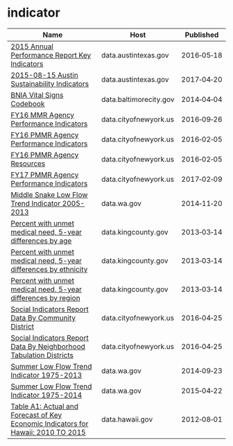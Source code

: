 # indicator

Name | Host | Published
---- | ---- | ---------
[2015 Annual Performance Report Key Indicators](../datasets/dgbw-ce4x.md) | data.austintexas.gov | 2016&#x2011;05&#x2011;18
[2015-08-15 Austin Sustainability Indicators](../datasets/c7z7-zp6h.md) | data.austintexas.gov | 2017&#x2011;04&#x2011;20
[BNIA Vital Signs Codebook](../datasets/ryvy-9zw6.md) | data.baltimorecity.gov | 2014&#x2011;04&#x2011;04
[FY16 MMR Agency Performance Indicators](../datasets/8jfz-tjny.md) | data.cityofnewyork.us | 2016&#x2011;09&#x2011;26
[FY16 PMMR Agency Performance Indicators](../datasets/q5za-zqz7.md) | data.cityofnewyork.us | 2016&#x2011;02&#x2011;05
[FY16 PMMR Agency Resources](../datasets/7ceq-6nwu.md) | data.cityofnewyork.us | 2016&#x2011;02&#x2011;05
[FY17 PMMR Agency Performance Indicators](../datasets/him9-7gri.md) | data.cityofnewyork.us | 2017&#x2011;02&#x2011;09
[Middle Snake Low Flow Trend Indicator 2005-2013](../datasets/g8kr-9vgm.md) | data.wa.gov | 2014&#x2011;11&#x2011;20
[Percent with unmet medical need, 5-year differences by age](../datasets/fupa-q885.md) | data.kingcounty.gov | 2013&#x2011;03&#x2011;14
[Percent with unmet medical need, 5-year differences by ethnicity](../datasets/jgg3-zkyf.md) | data.kingcounty.gov | 2013&#x2011;03&#x2011;14
[Percent with unmet medical need, 5-year differences by region](../datasets/k6xi-7wup.md) | data.kingcounty.gov | 2013&#x2011;03&#x2011;14
[Social Indicators Report Data By Community District](../datasets/nvqd-aa32.md) | data.cityofnewyork.us | 2016&#x2011;04&#x2011;25
[Social Indicators Report Data By Neighborhood Tabulation Districts](../datasets/ic2k-etms.md) | data.cityofnewyork.us | 2016&#x2011;04&#x2011;25
[Summer Low Flow Trend Indicator 1975-2013](../datasets/hdw4-yhs4.md) | data.wa.gov | 2014&#x2011;09&#x2011;23
[Summer Low Flow Trend Indicator 1975-2014](../datasets/6i3q-gfgy.md) | data.wa.gov | 2015&#x2011;04&#x2011;22
[Table A1: Actual and Forecast of Key Economic Indicators for Hawaii: 2010 TO 2015](../datasets/h4a4-8vsd.md) | data.hawaii.gov | 2012&#x2011;08&#x2011;01

